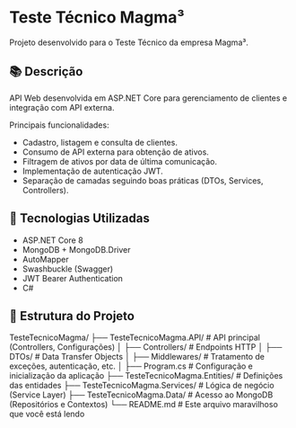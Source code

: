 # Teste Técnico Magma³

Projeto desenvolvido para o Teste Técnico da empresa Magma³.

## 📚 Descrição

API Web desenvolvida em ASP.NET Core para gerenciamento de clientes e integração com API externa.

Principais funcionalidades:
- Cadastro, listagem e consulta de clientes.
- Consumo de API externa para obtenção de ativos.
- Filtragem de ativos por data de última comunicação.
- Implementação de autenticação JWT.
- Separação de camadas seguindo boas práticas (DTOs, Services, Controllers).

## 🚀 Tecnologias Utilizadas

- ASP.NET Core 8
- MongoDB + MongoDB.Driver
- AutoMapper
- Swashbuckle (Swagger)
- JWT Bearer Authentication
- C#

## 📂 Estrutura do Projeto

TesteTecnicoMagma/
├── TesteTecnicoMagma.API/           # API principal (Controllers, Configurações)
│   ├── Controllers/                  # Endpoints HTTP
│   ├── DTOs/                         # Data Transfer Objects
│   ├── Middlewares/                  # Tratamento de exceções, autenticação, etc.
│   ├── Program.cs                    # Configuração e inicialização da aplicação
├── TesteTecnicoMagma.Entities/       # Definições das entidades
├── TesteTecnicoMagma.Services/       # Lógica de negócio (Service Layer)
├── TesteTecnicoMagma.Data/            # Acesso ao MongoDB (Repositórios e Contextos)
└── README.md                          # Este arquivo maravilhoso que você está lendo


